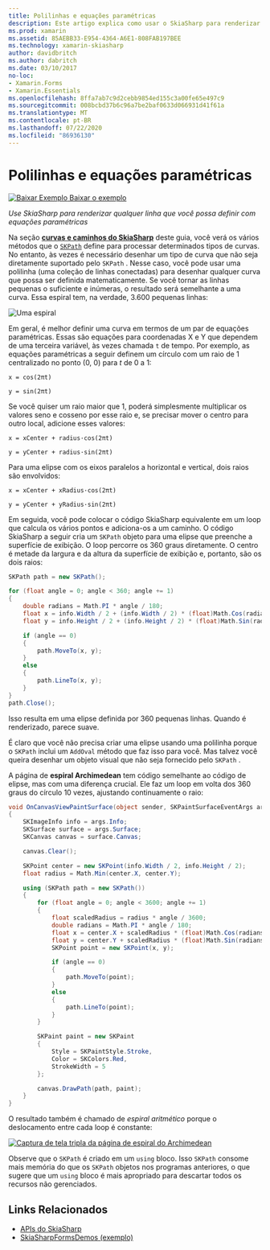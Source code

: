 ```yaml
---
title: Polilinhas e equações paramétricas
description: Este artigo explica como usar o SkiaSharp para renderizar qualquer linha que você possa definir com equações paramétricas e demonstra isso com o código de exemplo.
ms.prod: xamarin
ms.assetid: 85AEBB33-E954-4364-A6E1-808FAB197BEE
ms.technology: xamarin-skiasharp
author: davidbritch
ms.author: dabritch
ms.date: 03/10/2017
no-loc:
- Xamarin.Forms
- Xamarin.Essentials
ms.openlocfilehash: 8ffa7ab7c9d2cebb9854ed155c3a00fe65e497c9
ms.sourcegitcommit: 008bcbd37b6c96a7be2baf0633d066931d41f61a
ms.translationtype: MT
ms.contentlocale: pt-BR
ms.lasthandoff: 07/22/2020
ms.locfileid: "86936130"
---
```

# <a name="polylines-and-parametric-equations"></a>Polilinhas e equações paramétricas

[![Baixar Exemplo](~/media/shared/download.png) Baixar o exemplo](https://docs.microsoft.com/samples/xamarin/xamarin-forms-samples/skiasharpforms-demos)

_Use SkiaSharp para renderizar qualquer linha que você possa definir com equações paramétricas_

Na seção [**curvas e caminhos do SkiaSharp**](../curves/index.md) deste guia, você verá os vários métodos que o [`SKPath`](xref:SkiaSharp.SKPath) define para processar determinados tipos de curvas. No entanto, às vezes é necessário desenhar um tipo de curva que não seja diretamente suportado pelo `SKPath` . Nesse caso, você pode usar uma polilinha (uma coleção de linhas conectadas) para desenhar qualquer curva que possa ser definida matematicamente. Se você tornar as linhas pequenas o suficiente e inúmeras, o resultado será semelhante a uma curva. Essa espiral tem, na verdade, 3.600 pequenas linhas:

![Uma espiral](polylines-images/spiralexample.png)

Em geral, é melhor definir uma curva em termos de um par de equações paramétricas. Essas são equações para coordenadas X e Y que dependem de uma terceira variável, às vezes chamada `t` de tempo. Por exemplo, as equações paramétricas a seguir definem um círculo com um raio de 1 centralizado no ponto (0, 0) para *t* de 0 a 1:

`x = cos(2πt)`

`y = sin(2πt)`

 Se você quiser um raio maior que 1, poderá simplesmente multiplicar os valores seno e cosseno por esse raio e, se precisar mover o centro para outro local, adicione esses valores:

`x = xCenter + radius·cos(2πt)`

`y = yCenter + radius·sin(2πt)`

Para uma elipse com os eixos paralelos a horizontal e vertical, dois raios são envolvidos:

`x = xCenter + xRadius·cos(2πt)`

`y = yCenter + yRadius·sin(2πt)`

Em seguida, você pode colocar o código SkiaSharp equivalente em um loop que calcula os vários pontos e adiciona-os a um caminho. O código SkiaSharp a seguir cria um `SKPath` objeto para uma elipse que preenche a superfície de exibição. O loop percorre os 360 graus diretamente. O centro é metade da largura e da altura da superfície de exibição e, portanto, são os dois raios:

```csharp
SKPath path = new SKPath();

for (float angle = 0; angle < 360; angle += 1)
{
    double radians = Math.PI * angle / 180;
    float x = info.Width / 2 + (info.Width / 2) * (float)Math.Cos(radians);
    float y = info.Height / 2 + (info.Height / 2) * (float)Math.Sin(radians);

    if (angle == 0)
    {
        path.MoveTo(x, y);
    }
    else
    {
        path.LineTo(x, y);
    }
}
path.Close();
```

Isso resulta em uma elipse definida por 360 pequenas linhas. Quando é renderizado, parece suave.

É claro que você não precisa criar uma elipse usando uma polilinha porque o `SKPath` inclui um `AddOval` método que faz isso para você. Mas talvez você queira desenhar um objeto visual que não seja fornecido pelo `SKPath` .

A página de **espiral Archimedean** tem código semelhante ao código de elipse, mas com uma diferença crucial. Ele faz um loop em volta dos 360 graus do círculo 10 vezes, ajustando continuamente o raio:

```csharp
void OnCanvasViewPaintSurface(object sender, SKPaintSurfaceEventArgs args)
{
    SKImageInfo info = args.Info;
    SKSurface surface = args.Surface;
    SKCanvas canvas = surface.Canvas;

    canvas.Clear();

    SKPoint center = new SKPoint(info.Width / 2, info.Height / 2);
    float radius = Math.Min(center.X, center.Y);

    using (SKPath path = new SKPath())
    {
        for (float angle = 0; angle < 3600; angle += 1)
        {
            float scaledRadius = radius * angle / 3600;
            double radians = Math.PI * angle / 180;
            float x = center.X + scaledRadius * (float)Math.Cos(radians);
            float y = center.Y + scaledRadius * (float)Math.Sin(radians);
            SKPoint point = new SKPoint(x, y);

            if (angle == 0)
            {
                path.MoveTo(point);
            }
            else
            {
                path.LineTo(point);
            }
        }

        SKPaint paint = new SKPaint
        {
            Style = SKPaintStyle.Stroke,
            Color = SKColors.Red,
            StrokeWidth = 5
        };

        canvas.DrawPath(path, paint);
    }
}
```

O resultado também é chamado de *espiral aritmético* porque o deslocamento entre cada loop é constante:

[![Captura de tela tripla da página de espiral do Archimedean](polylines-images/archimedeanspiral-small.png)](polylines-images/archimedeanspiral-large.png#lightbox "Captura de tela tripla da página de espiral do Archimedean")

Observe que o `SKPath` é criado em um `using` bloco. Isso `SKPath` consome mais memória do que os `SKPath` objetos nos programas anteriores, o que sugere que um `using` bloco é mais apropriado para descartar todos os recursos não gerenciados.

## <a name="related-links"></a>Links Relacionados

- [APIs do SkiaSharp](https://docs.microsoft.com/dotnet/api/skiasharp)
- [SkiaSharpFormsDemos (exemplo)](https://docs.microsoft.com/samples/xamarin/xamarin-forms-samples/skiasharpforms-demos)
